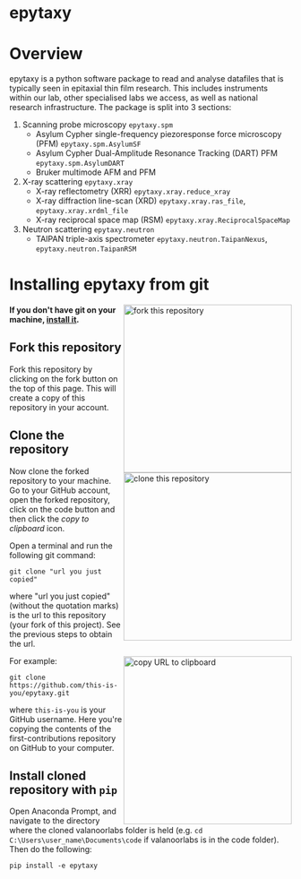 epytaxy
=====

# Overview

epytaxy is a python software package to read and analyse datafiles that is typically seen in epitaxial thin film research. This includes instruments within our lab, other specialised labs we access, as well as national research infrastructure. The package is split into 3 sections:

1. Scanning probe microscopy `epytaxy.spm`
    - Asylum Cypher single-frequency piezoresponse force microscopy (PFM) `epytaxy.spm.AsylumSF`
    - Asylum Cypher Dual-Amplitude Resonance Tracking (DART) PFM `epytaxy.spm.AsylumDART`
    - Bruker multimode AFM and PFM 
2. X-ray scattering `epytaxy.xray`
    - X-ray reflectometry (XRR) `epytaxy.xray.reduce_xray`
    - X-ray diffraction line-scan (XRD) `epytaxy.xray.ras_file`, `epytaxy.xray.xrdml_file`
    - X-ray reciprocal space map (RSM)  `epytaxy.xray.ReciprocalSpaceMap`
3.  Neutron scattering `epytaxy.neutron`
    - TAIPAN triple-axis spectrometer `epytaxy.neutron.TaipanNexus`, `epytaxy.neutron.TaipanRSM`

# Installing epytaxy from git
<img align="right" width="300" src="https://firstcontributions.github.io/assets/Readme/fork.png" alt="fork this repository" />

#### If you don't have git on your machine, [install it](https://help.github.com/articles/set-up-git/).

## Fork this repository

Fork this repository by clicking on the fork button on the top of this page.
This will create a copy of this repository in your account.

## Clone the repository

<img align="right" width="300" src="https://firstcontributions.github.io/assets/Readme/clone.png" alt="clone this repository" />

Now clone the forked repository to your machine. Go to your GitHub account, open the forked repository, click on the code button and then click the _copy to clipboard_ icon.

Open a terminal and run the following git command:

```
git clone "url you just copied"
```

where "url you just copied" (without the quotation marks) is the url to this repository (your fork of this project). See the previous steps to obtain the url.

<img align="right" width="300" src="https://firstcontributions.github.io/assets/Readme/copy-to-clipboard.png" alt="copy URL to clipboard" />

For example:

```
git clone https://github.com/this-is-you/epytaxy.git
```

where `this-is-you` is your GitHub username. Here you're copying the contents of the first-contributions repository on GitHub to your computer.

## Install cloned repository with `pip`

Open Anaconda Prompt, and navigate to the directory where the cloned valanoorlabs folder is held (e.g. `cd C:\Users\user_name\Documents\code` if valanoorlabs is in the code folder). Then do the following:
```
pip install -e epytaxy
```
